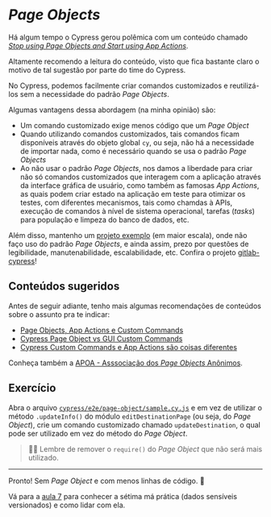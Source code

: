 # _Page Objects_

Há algum tempo o Cypress gerou polêmica com um conteúdo chamado [_Stop using Page Objects and Start using App Actions_](https://www.cypress.io/blog/2019/01/03/stop-using-page-objects-and-start-using-app-actions/).

Altamente recomendo a leitura do conteúdo, visto que fica bastante claro o motivo de tal sugestão por parte do time do Cypress.

No Cypress, podemos facilmente criar comandos customizados e reutilizá-los sem a necessidade do padrão _Page Objects_.

Algumas vantagens dessa abordagem (na minha opinião) são:

- Um comando customizado exige menos código que um _Page Object_
- Quando utilizando comandos customizados, tais comandos ficam disponíveis através do objeto global `cy`, ou seja, não há a necessidade de importar nada, como é necessário quando se usa o padrão _Page Objects_
- Ao não usar o padrão _Page Objects_, nos damos a liberdade para criar não só comandos customizados que interagem com a aplicação através da interface gráfica de usuário, como também as famosas _App Actions_, as quais podem criar estado na aplicação em teste para otimizar os testes, com diferentes mecanismos, tais como chamdas à APIs, execução de comandos à nível de sistema operacional, tarefas (_tasks_) para população e limpeza do banco de dados, etc.

Além disso, mantenho um [projeto exemplo](https://github.com/wlsf82/gitlab-cypress) (em maior escala), onde não faço uso do padrão _Page Objects_, e ainda assim, prezo por questões de legibilidade, manutenabilidade, escalabilidade, etc. Confira o projeto [gitlab-cypress](https://github.com/wlsf82/gitlab-cypress)!

## Conteúdos sugeridos

Antes de seguir adiante, tenho mais algumas recomendações de conteúdos sobre o assunto pra te indicar:

- [Page Objects, App Actions e Custom Commands](https://www.linkedin.com/posts/walmyr-lima-e-silva-filho_cypress-page-objects-app-actions-e-custom-commands-activity-6792769387549003776-Gbfw)
- [Cypress Page Object vs GUI Custom Commands](https://youtu.be/1OkfwHUJ-fk)
- [Cypress Custom Commands e App Actions são coisas diferentes](https://youtu.be/6lMy3NXjw7E)

Conheça também a [APOA - Asssociação dos _Page Objects_ Anônimos](https://page-objects-anonimos.vercel.app/).

## Exercício

Abra o arquivo [`cypress/e2e/page-object/sample.cy.js`](../cypress/e2e/page-object/sample.cy.js) e em vez de utilizar o método `.updateInfo()` do módulo `editDestinationPage` (ou seja, do _Page Object_), crie um comando customizado chamado `updateDestination`, o qual pode ser utilizado em vez do método do _Page Object_.

> 🧙🏿 Lembre de remover o `require()` do _Page Object_ que não será mais utilizado.

___

Pronto! Sem _Page Object_ e com menos linhas de código. 👏

Vá para a [aula 7](./7.md) para conhecer a sétima má prática (dados sensíveis versionados) e como lidar com ela.
